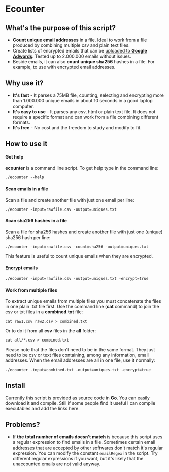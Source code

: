 # Ecounter

## What's the purpose of this script?

* **Count unique email addresses** in a file. Ideal to work from a file produced by combining multiple csv and plain text files.
* Create lists of encrypted emails that can be [uploaded to **Google Adwords**](https://support.google.com/adwords/answer/6276125?hl=en). Tested up to 2.000.000 emails without issues.
* Beside emails, it can also **count unique sha256** hashes in a file. For example, to use with encrypted email addresses.

## Why use it?

* **It's fast** - It parses a 75MB file, counting, selecting and encrypting more than 1.000.000 unique emails in about 10 seconds in a good laptop computer.
* **It's easy to use** - It parses any csv, html or plain text file. It does not require a specific format and can work from a file combining different formats.
* **It's free** -  No cost and the freedom to study and modify to fit.

## How to use it

#### Get help

**ecounter** is a command line script. To get help type in the command line:

```
./ecounter --help
```

#### Scan emails in a file

Scan a file and create another file with just one email per line:

```
./ecounter -input=rawfile.csv -output=uniques.txt
```

#### Scan sha256 hashes in a file

Scan a file for sha256 hashes and create another file with just one (unique) sha256 hash per line:

```
./ecounter -input=rawfile.csv -count=sha256 -output=uniques.txt
```

This feature is useful to count unique emails when they are encrypted.

#### Encrypt emails

```
./ecounter -input=rawfile.csv -output=uniques.txt -encrypt=true
```

#### Work from multiple files 

To extract unique emails from multiple files you must concatenate the files in one plain .txt file first. Use the command line (**cat** command) to join the csv or txt files in a **combined.txt** file:

```
cat raw1.csv raw2.csv > combined.txt 
```

Or to do it from all **csv** files in the **all** folder:

```
cat all/*.csv > combined.txt
```

Please note that the files don't need to be in the same format. They just need to be csv or text files containing, among any information, email addresses. When the email addresses are all in one file, use it normally:

```
./ecounter -input=combined.txt -output=uniques.txt -encrypt=true
```

## Install

Currently this script is provided as source code in **[Go](https://golang.org/dl/)**. You can easily download it and compile. Still if some people find it useful I can compile executables and add the links here.

## Problems?

* If **the total number of emails doesn't match** is because this script uses a regular expression to find emails in a file. Sometimes certain email addresses that are accepted by other softwares don't match it's regular expression. You can modify the constant `emailRegex` in the script. Try different regular expressions if you want, but it's likely that the unaccounted emails are not valid anyway.

